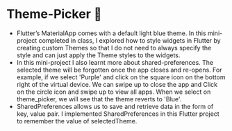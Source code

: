 # Theme-Picker 🎨
  - Flutter’s MaterialApp comes with a default light blue theme. In this mini-project completed in class, I explored how to style widgets in Flutter by creating custom Themes so that I do not need to always specify the style and can just apply the Theme styles to the widgets.
  - In this mini-project I also learnt more about shared-preferences. The selected theme will be forgotten once the app closes and re-opens. For example, if we select 'Purple' and click on the square icon on the bottom right of the virtual device. We can swipe up to close the app and Click on the circle icon and swipe up to view all apps. When we select on theme_picker, we will see that the theme reverts to 'Blue'. 
  - SharedPreferences allows us to save and retrieve data in the form of key, value pair. I implemented SharedPreferences in this Flutter project to remember the value of selectedTheme. 
